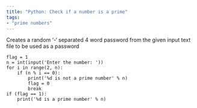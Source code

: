 ```yaml
---
title: "Python: Check if a number is a prime"
tags:
- "prime numbers"
---
```



Creates a random ‘-‘ separated 4 word password from the given input text file to be used as a password

```
flag = 1
n = int(input('Enter the number: '))
for i in range(2, n):
    if (n % i == 0):
        print('%d is not a prime number' % n)
        flag = 0
        break
if (flag == 1):
    print('%d is a prime number' % n)
```
